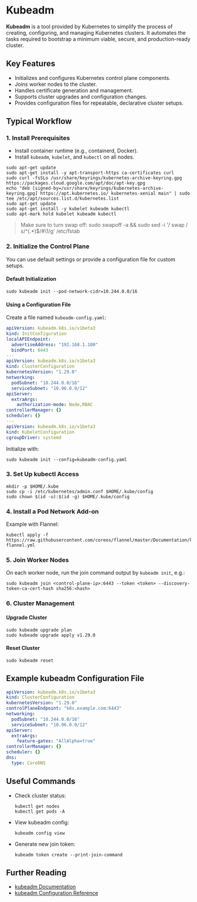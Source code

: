 # Kubeadm

**Kubeadm** is a tool provided by Kubernetes to simplify the process of creating, configuring, and managing Kubernetes clusters. It automates the tasks required to bootstrap a minimum viable, secure, and production-ready cluster.

## Key Features

- Initializes and configures Kubernetes control plane components.
- Joins worker nodes to the cluster.
- Handles certificate generation and management.
- Supports cluster upgrades and configuration changes.
- Provides configuration files for repeatable, declarative cluster setups.

## Typical Workflow

### 1. Install Prerequisites

- Install container runtime (e.g., containerd, Docker).
- Install `kubeadm`, `kubelet`, and `kubectl` on all nodes.

```shell
sudo apt-get update
sudo apt-get install -y apt-transport-https ca-certificates curl
sudo curl -fsSLo /usr/share/keyrings/kubernetes-archive-keyring.gpg https://packages.cloud.google.com/apt/doc/apt-key.gpg
echo "deb [signed-by=/usr/share/keyrings/kubernetes-archive-keyring.gpg] https://apt.kubernetes.io/ kubernetes-xenial main" | sudo tee /etc/apt/sources.list.d/kubernetes.list
sudo apt-get update
sudo apt-get install -y kubelet kubeadm kubectl
sudo apt-mark hold kubelet kubeadm kubectl
```

> Make sure to turn swap off: sudo swapoff -a && sudo sed -i '/ swap / s/^\(.*\)$/#\1/g' /etc/fstab

### 2. Initialize the Control Plane

You can use default settings or provide a configuration file for custom setups.

#### Default Initialization

```shell
sudo kubeadm init --pod-network-cidr=10.244.0.0/16
```

#### Using a Configuration File

Create a file named `kubeadm-config.yaml`:

```yaml
apiVersion: kubeadm.k8s.io/v1beta3
kind: InitConfiguration
localAPIEndpoint:
  advertiseAddress: "192.168.1.100"
  bindPort: 6443
---
apiVersion: kubeadm.k8s.io/v1beta3
kind: ClusterConfiguration
kubernetesVersion: "1.29.0"
networking:
  podSubnet: "10.244.0.0/16"
  serviceSubnet: "10.96.0.0/12"
apiServer:
  extraArgs:
    authorization-mode: Node,RBAC
controllerManager: {}
scheduler: {}
---
apiVersion: kubeadm.k8s.io/v1beta3
kind: KubeletConfiguration
cgroupDriver: systemd
```

Initialize with:

```shell
sudo kubeadm init --config=kubeadm-config.yaml
```

### 3. Set Up kubectl Access

```shell
mkdir -p $HOME/.kube
sudo cp -i /etc/kubernetes/admin.conf $HOME/.kube/config
sudo chown $(id -u):$(id -g) $HOME/.kube/config
```

### 4. Install a Pod Network Add-on

Example with Flannel:

```shell
kubectl apply -f https://raw.githubusercontent.com/coreos/flannel/master/Documentation/kube-flannel.yml
```

### 5. Join Worker Nodes

On each worker node, run the join command output by `kubeadm init`, e.g.:

```shell
sudo kubeadm join <control-plane-ip>:6443 --token <token> --discovery-token-ca-cert-hash sha256:<hash>
```

### 6. Cluster Management

#### Upgrade Cluster

```shell
sudo kubeadm upgrade plan
sudo kubeadm upgrade apply v1.29.0
```

#### Reset Cluster

```shell
sudo kubeadm reset
```

## Example kubeadm Configuration File

```yaml
apiVersion: kubeadm.k8s.io/v1beta3
kind: ClusterConfiguration
kubernetesVersion: "1.29.0"
controlPlaneEndpoint: "k8s.example.com:6443"
networking:
  podSubnet: "10.244.0.0/16"
  serviceSubnet: "10.96.0.0/12"
apiServer:
  extraArgs:
    feature-gates: "AllAlpha=true"
controllerManager: {}
scheduler: {}
dns:
  type: CoreDNS
```

## Useful Commands

- Check cluster status:  
  ```shell
  kubectl get nodes
  kubectl get pods -A
  ```
- View kubeadm config:  
  ```shell
  kubeadm config view
  ```
- Generate new join token:  
  ```shell
  kubeadm token create --print-join-command
  ```

## Further Reading

- [kubeadm Documentation](https://kubernetes.io/docs/setup/production-environment/tools/kubeadm/)
- [kubeadm Configuration Reference](https://kubernetes.io/docs/reference/config-api/kubeadm-config.v1beta3/)

